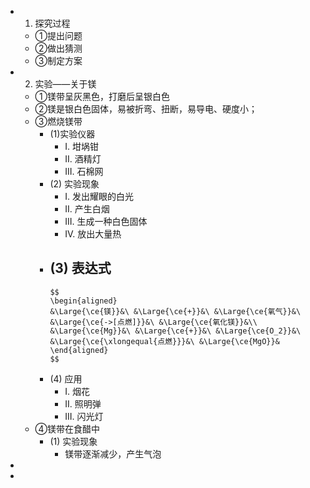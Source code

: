 -
  1. 探究过程
	- ①提出问题
	- ②做出猜测
	- ③制定方案
-
  2. 实验——关于镁
	- ①镁带呈灰黑色，打磨后呈银白色
	- ②镁是银白色固体，易被折弯、扭断，易导电、硬度小；
	- ③燃烧镁带
		- (1)实验仪器
			- I. 坩埚钳
			- II. 酒精灯
			- III. 石棉网
		- (2) 实验现象
			- I. 发出耀眼的白光
			- II. 产生白烟
			- III. 生成一种白色固体
			- IV. 放出大量热
		- (3) 表达式
			-
			  $$
			  \begin{aligned}
			  &\Large{\ce{镁}}&\ &\Large{\ce{+}}&\ &\Large{\ce{氧气}}&\ &\Large{\ce{->[点燃]}}&\ &\Large{\ce{氧化镁}}&\\
			  &\Large{\ce{Mg}}&\ &\Large{\ce{+}}&\ &\Large{\ce{O_2}}&\ &\Large{\ce{\xlongequal{点燃}}}&\ &\Large{\ce{MgO}}&
			  \end{aligned}
			  $$
		- (4) 应用
			- I. 烟花
			- II. 照明弹
			- III. 闪光灯
	- ④镁带在食醋中
		- (1) 实验现象
			- 镁带逐渐减少，产生气泡
-
-